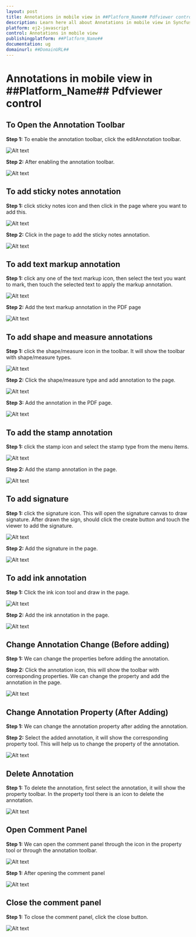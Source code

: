 ```yaml
---
layout: post
title: Annotations in mobile view in ##Platform_Name## Pdfviewer control | Syncfusion
description: Learn here all about Annotations in mobile view in Syncfusion ##Platform_Name## Pdfviewer control of Syncfusion Essential JS 2 and more.
platform: ej2-javascript
control: Annotations in mobile view 
publishingplatform: ##Platform_Name##
documentation: ug
domainurl: ##DomainURL##
---
```

# Annotations in mobile view in ##Platform_Name## Pdfviewer control

## To Open the Annotation Toolbar

**Step 1:** To enable the annotation toolbar, click the editAnnotation toolbar.

![Alt text](../../images/edit-annotation.png)

**Step 2:** After enabling the annotation toolbar.

![Alt text](../../images/after-enabling-annotation-toolbar.png)

## To add sticky notes annotation

**Step 1:** click sticky notes icon and then click in the page where you want to add this.

![Alt text](../../images/add-sticky-notes.png)

**Step 2:** Click in the page to add the sticky notes annotation.

![Alt text](../../images/sticky-notes-in-page.png)

## To add text markup annotation

**Step 1:** click any one of the text markup icon, then select the text you want to mark, then touch the selected text to apply the markup annotation.

![Alt text](../../images/select-text.png)

**Step 2:** Add the text markup annotation in the PDF page

![Alt text](../../images/add-text-markup.png)

## To add shape and measure annotations

**Step 1:** click the shape/measure icon in the toolbar. It will show the toolbar with shape/measure types.

![Alt text](../../images/add-shapes.png)

**Step 2:** Click the shape/measure type and add annotation to the page.

![Alt text](../../images/open-radius.png)

**Step 3:** Add the annotation in the PDF page.

![Alt text](../../images/radius-annotation.png)

## To add the stamp annotation

**Step 1:** click the stamp icon and select the stamp type from the menu items.

![Alt text](../../images/open-stamp.png)

**Step 2:** Add the stamp annotation in the page.

![Alt text](../../images/add-revised.png)

## To add signature

**Step 1:** click the signature icon. This will open the signature canvas to draw signature. After drawn the sign, should click the create button and touch the viewer to add the signature.

![Alt text](../../images/add-signature.png)

**Step 2:** Add the signature in the page.

![Alt text](../../images/adding-signature.png)

## To add ink annotation

**Step 1:** Click the ink icon tool and draw in the page.

![Alt text](../../images/open-ink.png)

**Step 2:** Add the ink annotation in the page.

![Alt text](../../../pdfviewer/how-to/images/ink-annotation.png)

## Change Annotation Change (Before adding)

**Step 1:** We can change the properties before adding the annotation.

**Step 2:** Click the annotation icon, this will show the toolbar with corresponding properties. We can change the property and add the annotation in the page.

![Alt text](../../images/open-fillcolor.png)

## Change Annotation Property (After Adding)

**Step 1:** We can change the annotation property after adding the annotation.

**Step 2:** Select the added annotation, it will show the corresponding property tool. This will help us to change the property of the annotation.

![Alt text](../../images/change-property.png)

## Delete Annotation

**Step 1:** To delete the annotation, first select the annotation, it will show the property toolbar. In the property tool there is an icon to delete the annotation.

![Alt text](../../images/delete-icon.png)

## Open Comment Panel

**Step 1:** We can open the comment panel through the icon in the property tool or through the annotation toolbar.

![Alt text](../../images/open-comment.png)

**Step 1:** After opening the comment panel

![Alt text](../../images/comment-panel.png)

## Close the comment panel

**Step 1:** To close the comment panel, click the close button.

![Alt text](../../images/close-comment-panel.png)